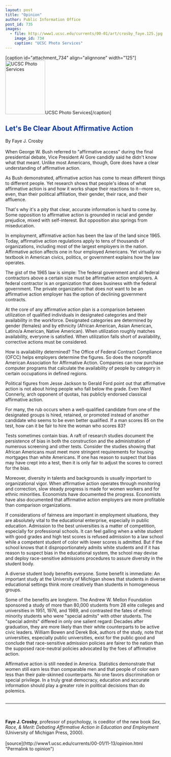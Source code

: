 ```yaml
---
layout: post
title: "Opinion"
author: Public Information Office
post_id: 735
images:
  - file: http://www1.ucsc.edu/currents/00-01/art/crosby_faye.125.jpg
    image_id: 734
    caption: "UCSC Photo Services"
---
```


[caption id="attachment_734" align="alignnone" width="125"]<a href="http://localhost/mysite/wp-content/uploads/2000/11/crosby_faye.125.jpg"><img class="size-full wp-image-734" src="http://localhost/mysite/wp-content/uploads/2000/11/crosby_faye.125.jpg" alt="UCSC Photo Services" width="125" height="169" /></a>UCSC Photo Services[/caption]
<h2>
  <font color="#003399"><b>Let's Be Clear About Affirmative Action</b></font>
</h2>
<p>
  By Faye J. Crosby<br>
  <br>
  When George W. Bush referred to "affirmative access" during the final presidential debate, Vice President Al Gore candidly said he didn't know what that meant. Unlike most Americans, though, Gore does have a clear understanding of affirmative action.
</p>As Bush demonstrated, affirmative action has come to mean different things to different people. Yet research shows that people's ideas of what affirmative action is and how it works shape their reactions to it--more so, even, than their political affiliation, their gender, their race, and their affluence.
<p>
  That's why it's a pity that clear, accurate information is hard to come by. Some opposition to affirmative action is grounded in racial and gender prejudice, mixed with self-interest. But opposition also springs from miseducation.
</p>
<p>
  In employment, affirmative action has been the law of the land since 1965. Today, affirmative action regulations apply to tens of thousands of organizations, including most of the largest employers in the nation. Affirmative action affects one in four employed Americans. Yet virtually no textbook in American civics, politics, or government explains how the law operates.
</p>
<p>
  The gist of the 1965 law is simple: The federal government and all federal contractors above a certain size must be affirmative action employers. A federal contractor is an organization that does business with the federal government. The private organization that does not want to be an affirmative action employer has the option of declining government contracts.
</p>
<p>
  At the core of any affirmative action plan is a comparison between utilization of qualified individuals in designated categories and their availability in the workforce. Designated categories are determined by gender (females) and by ethnicity (African American, Asian American, Latino/a American, Native American). When utilization roughly matches availability, everyone is satisfied. When utilization falls short of availability, corrective actions must be considered.
</p>
<p>
  How is availability determined? The Office of Federal Contract Compliance (OFCC) helps employers determine the figures. So does the nonprofit American Association for Affirmative Action. Companies can now purchase computer programs that calculate the availability of people by category in certain occupations in defined regions.
</p>
<p>
  Political figures from Jesse Jackson to Gerald Ford point out that affirmative action is not about hiring people who fall below the grade. Even Ward Connerly, arch opponent of quotas, has publicly endorsed classical affirmative action.
</p>
<p>
  For many, the rub occurs when a well-qualified candidate from one of the designated groups is hired, retained, or promoted instead of another candidate who seems to be even better qualified. If a man scores 85 on the test, how can it be fair to hire the woman who scores 83?
</p>
<p>
  Tests sometimes contain bias. A raft of research studies document the persistence of bias in both the construction and the administration of numerous screening and other tests. Consider the studies showing that African Americans must meet more stringent requirements for housing mortgages than white Americans. If one has reason to suspect that bias may have crept into a test, then it is only fair to adjust the scores to correct for the bias.
</p>
<p>
  Moreover, diversity in talents and backgrounds is usually important to organizational vigor. When affirmative action operates through monitoring and correction, slow steady progress is made for women workers and for ethnic minorities. Economists have documented the progress. Economists have also documented that affirmative action employers are more profitable than comparison organizations.
</p>
<p>
  If considerations of fairness are important in employment situations, they are absolutely vital to the educational enterprise, especially in public education. Admission to the best universities is a matter of competition, especially for professional schools. It can feel galling when a white student with good grades and high test scores is refused admission to a law school while a competent student of color with lower scores is admitted. But if the school knows that it disproportionately admits white students and if it has reason to suspect bias in the educational system, the school may devise and deploy race-sensitive admissions procedures to assure diversity in the student body.
</p>
<p>
  A diverse student body benefits everyone. Some benefit is immediate: An important study at the University of Michigan shows that students in diverse educational settings think more creatively than students in homogeneous groups.<br>
</p>
<p>
  Some of the benefits are longterm. The Andrew W. Mellon Foundation sponsored a study of more than 80,000 students from 28 elite colleges and universities in 1951, 1976, and 1989, and contrasted the fates of ethnic minority students who were "special admits" with other students. The "special admits" differed in only one salient regard: Decades after graduation, they are more likely than their white counterparts to be active civic leaders. William Bowen and Derek Bok, authors of the study, note that universities, especially public universities, exist for the public good and conclude that race-sensitive admission policies are fairer to the nation than the supposed race-neutral policies advocated by the foes of affirmative action.
</p>
<p>
  Affirmative action is still needed in America. Statistics demonstrate that women still earn less than comparable men and that people of color earn less than their pale-skinned counterparts. No one favors discrimination or special privilege. In a truly great democracy, education and accurate information should play a greater role in political decisions than do polemics.<br>
  <br>
</p>
<hr>
<b><br>
<br>
Faye J. Crosby</b>, professor of psychology, is coeditor of the new book <i>Sex, Race, &amp; Merit: Debating Affirmative Action in Education and Employment</i> (University of Michigan Press, 2000).<br>
<br>
[source](http://www1.ucsc.edu/currents/00-01/11-13/opinion.html "Permalink to opinion")
